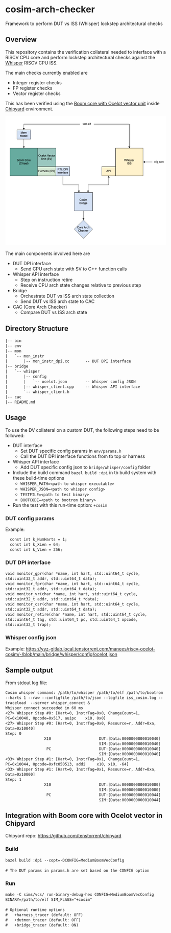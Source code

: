 # cosim-arch-checker

Framework to perform DUT vs ISS (Whisper) lockstep architectural checks

## Overview
This repository contains the verification collateral needed to interface with a RISCV CPU core and perform lockstep architectural checks against the [Whisper](https://github.com/tenstorrent/whisper) RISCV CPU ISS. 

The main checks currently enabled are
- Integer register checks
- FP register checks
- Vector register checks

This has been verified using the [Boom core with Ocelot vector unit](https://github.com/tenstorrent/riscv-ocelot) inside [Chipyard](https://github.com/tenstorrent/chipyard) environment.

![](docs/images/boom_cosim.png)

The main components involved here are
- DUT DPI interface
  - Send CPU arch state with SV to C++ function calls
- Whisper API interface
  - Step on instruction retire
  - Receive CPU arch state changes relative to previous step
- Bridge
  - Orchestrate DUT vs ISS arch state collection
  - Send DUT vs ISS arch state to CAC
- CAC (Core Arch Checker)
  - Compare DUT vs ISS arch state

## Directory Structure

```
|-- bin
|-- env
|-- mon
|   `-- mon_instr
|       |-- mon_instr_dpi.cc       -- DUT DPI interface
|-- bridge
|   `-- whisper
|       |-- config
|       |   `-- ocelot.json        -- Whisper config JSON
|       |-- whisper_client.cpp     -- Whisper API interface
|       `-- whisper_client.h
|-- cac
|-- README.md
```

## Usage
To use the DV collateral on a custom DUT, the following steps need to be followed:
- DUT interface
  - Set DUT specific config params in `env/params.h` 
  - Call the DUT DPI interface functions from tb top or harness
- Whisper API interface
  - Add DUT specific config json to `bridge/whisper/config` folder
- Include the build command `bazel build :dpi` in tb build system with these build-time options
  - `WHISPER_PATH=<path to whisper executable>`
  - `WHISPER_JSON=<path to whisper config>`
  - `TESTFILE=<path to test binary>`
  - `BOOTCODE=<path to bootrom binary>`
- Run the test with this run-time option: `+cosim`

### DUT config params
Example:
```
  const int k_NumHarts = 1;
  const int k_XLen = 64;
  const int k_VLen = 256;
```

### DUT DPI interface
```
void monitor_gpr(char *name, int hart, std::uint64_t cycle, std::uint32_t addr, std::uint64_t data);
void monitor_fpr(char *name, int hart, std::uint64_t cycle, std::uint32_t addr, std::uint64_t data);
void monitor_vr(char *name, int hart, std::uint64_t cycle, std::uint32_t addr, std::uint64_t *data);
void monitor_csr(char *name, int hart, std::uint64_t cycle, std::uint32_t addr, std::uint64_t data);
void monitor_retire(char *name, int hart, std::uint64_t cycle, std::uint64_t tag, std::uint64_t pc, std::uint64_t opcode, std::uint32_t trap);
```

### Whisper config json
Example:
https://yyz-gitlab.local.tenstorrent.com/manees/riscv-ocelot-cosim/-/blob/main/bridge/whisper/config/ocelot.json

## Sample output
From stdout log file:
```
Cosim whisper command: /path/to/whisper /path/to/elf /path/to/bootrom --harts 1 --raw --configfile /path/to/json --logfile iss_cosim.log --traceload  --server whisper_connect &
Whisper connect succeeded in 60 ms
<27> Whisper Step #0: [Hart=0, InstrTag=0x0, ChangeCount=1, PC=0x10040, Opcode=0x517, auipc    x10, 0x0]
<27> Whisper Step #0: [Hart=0, InstrTag=0x0, Resource=r, Addr=0xa, Data=0x10040]
Step: 0
                 X10                     DUT:[Data:0000000000010040]
                                         SIM:[Data:0000000000010040]
                  PC                     DUT:[Data:0000000000010040]
                                         SIM:[Data:0000000000010040]
<33> Whisper Step #1: [Hart=0, InstrTag=0x1, ChangeCount=1, PC=0x10044, Opcode=0xfc050513, addi     x10, x10, -64]
<33> Whisper Step #1: [Hart=0, InstrTag=0x1, Resource=r, Addr=0xa, Data=0x10000]
Step: 1
                 X10                     DUT:[Data:0000000000010000]
                                         SIM:[Data:0000000000010000]
                  PC                     DUT:[Data:0000000000010044]
                                         SIM:[Data:0000000000010044]
```

## Integration with Boom core with Ocelot vector in Chipyard 

Chipyard repo: https://github.com/tenstorrent/chipyard

### Build 
```
bazel build :dpi --copt=-DCONFIG=MediumBoomVecConfig

# The DUT params in params.h are set based on the CONFIG option
```

### Run
```
make -C sims/vcs/ run-binary-debug-hex CONFIG=MediumBoomVecConfig BINARY=/path/to/elf SIM_FLAGS="+cosim"

# Optional runtime options
#   +harness_tracer (default: OFF)
#   +dutmon_tracer (default: OFF)
#   +bridge_tracer (default: ON)
```
